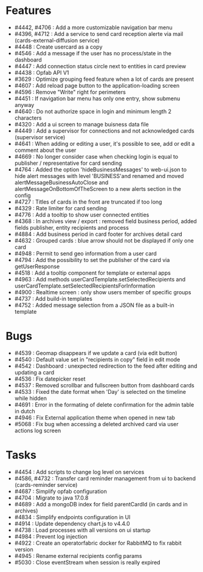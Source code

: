 # Features

- #4442, #4706 : Add a more customizable navigation bar menu
- #4396, #4712 : Add a service to send card reception alerte via mail (cards-external-diffusion service)
- #4448 : Create usercard as a copy
- #4546 : Add a message if the user has no process/state in the dashboard
- #4447 : Add connection status circle next to entities in card preview
- #4438 : Opfab API V1
- #3629 : Optimize grouping feed feature when a lot of cards are present
- #4607 : Add reload page button to the application-loading screen
- #4596 : Remove "Write" right for perimeters
- #4451 : If navigation bar menu has only one entry, show submenu anyway
- #4640 : Do not authorize space in login and minimum length 2 characters
- #4320 : Add a ui screen to manage buisness data file
- #4449 : Add a supervisor for connections and not acknowledged cards (supervisor service)
- #4641 : When adding or editing a user, it's possible to see, add or edit a comment about the user
- #4669 : No longer consider case when checking login is equal to publisher / representative for card sending
- #4764 : Added the option 'hideBusinessMessages' to web-ui.json to hide alert messages with level 'BUSINESS'and renamed and moved alertMessageBusinessAutoClose and alertMessageOnBottomOfTheScreen to a new alerts section in the config
- #4727 : Titles of cards in the front are truncated if too long
- #4329 : Rate limiter for card sending
- #4776 : Add a tooltip to show user connected entities
- #4368 : In archives view / export : removed field business period, added fields publisher, entity recipients and process
- #4884 : Add business period in card footer for archives detail card
- #4632 : Grouped cards : blue arrow should not be displayed if only one card
- #4948 : Permit to send geo information from a user card
- #4794 : Add the possibility to set the publisher of the card via getUserResponse
- #4518 : Add a tooltip component for template or external apps
- #4963 : Add methods userCardTemplate.setSelectedRecipients and userCardTemplate.setSelectedRecipientsForInformation
- #4900 : Realtime screen : only show users member of specific groups
- #4737 : Add build-in templates
- #4752 : Added message selection from a JSON file as a built-in template


# Bugs

- #4539 : Geomap disappears if we update a card (via edit button)
- #4540 : Default value set in "recipients in copy" field in edit mode
- #4542 : Dashboard : unexpected redirection to the feed after editing and updating a card
- #4536 : Fix datepicker reset
- #4537 : Removed scrollbar and fullscreen button from dashboard cards
- #4533 : Fixed the date format when 'Day' is selected on the timeline while hidden
- #4691 : Error in the formating of delete confirmation for the admin table in dutch
- #4946 : Fix External application theme when opened in new tab
- #5068 : Fix bug when accessing a deleted archived card via user actions log screen


# Tasks

 - #4454 : Add scripts to change log level on services
 - #4586, #4732 : Transfer card reminder management from ui to backend (cards-reminder service)
 - #4687 : Simplify opfab configuration
 - #4704 : Migrate to java 17.0.8
 - #4689 : Add a mongoDB index for field parentCardId (in cards and in archives)
 - #4834 : Simplify endpoints configuration in UI
 - #4914 : Update dependency chart.js to v4.4.0
 - #4738 : Load processes with all versions on ui startup
 - #4984 : Prevent log injection
 - #4922 : Create an operatorfabric docker for RabbitMQ to fix rabbit version
 - #4945 : Rename external recipients config params
 - #5030 : Close eventStream when session is really expired
